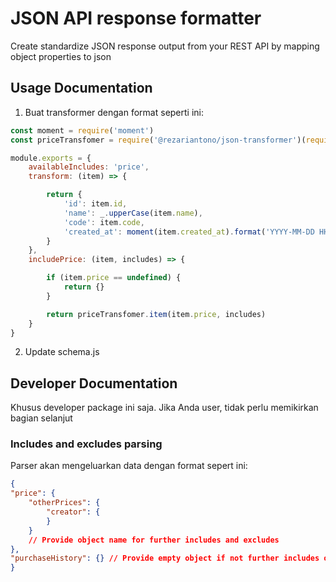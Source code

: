 
  

# JSON API response formatter

  

Create standardize JSON response output from your REST API by mapping object properties to json

  

## Usage Documentation

 1. Buat transformer dengan format seperti ini:
		
```javascript
const moment = require('moment')
const priceTransfomer = require('@rezariantono/json-transformer')(require('xolura/retail/base/app/item/embeds/price/transformers/price-transformer'))

module.exports = {
    availableIncludes: 'price',
    transform: (item) => {

        return {
            'id': item.id,
            'name': _.upperCase(item.name),
            'code': item.code,
            'created_at': moment(item.created_at).format('YYYY-MM-DD HH:mm:ss')
        }
    },
    includePrice: (item, includes) => {

        if (item.price == undefined) {
            return {}
        }

        return priceTransfomer.item(item.price, includes)
    }
} 
```
 2.  Update schema.js


  
  
  
  

## Developer Documentation

  

Khusus developer package ini saja. Jika Anda user, tidak perlu memikirkan bagian selanjut

  

### Includes and excludes parsing

  
Parser akan mengeluarkan data dengan format sepert ini:
  

```JSON
{
"price": {
	"otherPrices": {
		"creator": {
		}
	}
	// Provide object name for further includes and excludes
},
"purchaseHistory": {} // Provide empty object if not further includes or excludes is expected
}

```